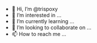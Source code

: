 - 👋 Hi, I’m @trispoxy
- 👀 I’m interested in ...
- 🌱 I’m currently learning ...
- 💞️ I’m looking to collaborate on ...
- 📫 How to reach me ...

<!---
trispoxy/trispoxy is a ✨ special ✨ repository because its `README.md` (this file) appears on your GitHub profile.
You can click the Preview link to take a look at your changes.
--->
